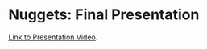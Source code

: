# Nuggets: Final Presentation

[Link to Presentation Video](https://dartmouth.hosted.panopto.com/Panopto/Pages/Viewer.aspx?id=c2d51676-3fb9-4add-8ac9-acec00f42499).
